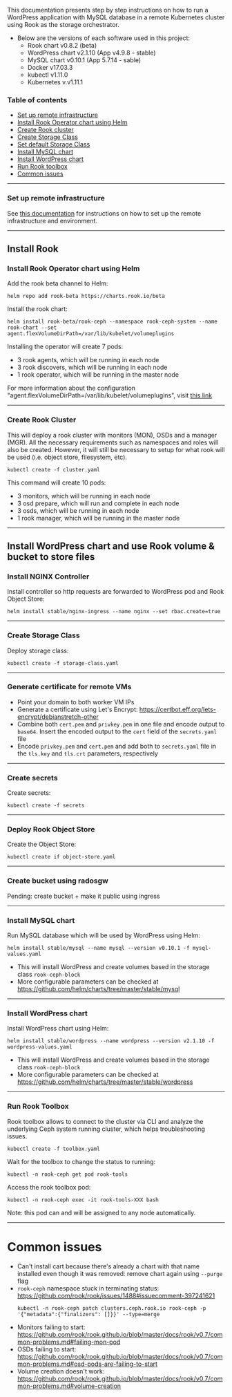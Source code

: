 This documentation presents step by step instructions on how to run a WordPress application with MySQL database in a remote Kubernetes cluster using Rook as the storage orchestrator.

* Below are the versions of each software used in this project:
  * Rook chart v0.8.2 (beta)
  * WordPress chart v2.1.10 (App v4.9.8 - stable)
  * MySQL chart v0.10.1 (App 5.7.14 - sable)
  * Docker v17.03.3
  * kubectl v1.11.0
  * Kubernetes v.v1.11.1

### Table of contents
<!--ts-->
 * [Set up remote infrastructure](#set-up-remote-infrastructure)
 * [Install Rook Operator chart using Helm](#install-rook-operator-chart-using-helm)
 * [Create Rook cluster](#create-rook-cluster)
 * [Create Storage Class](#create-storage-class)
 * [Set default Storage Class](#set-default-storage-class)
 * [Install MySQL chart](#install-mysql-chart)
 * [Install WordPress chart](#install-wordpress-chart)
 * [Run Rook toolbox](#run-rook-toolbox)
 * [Common issues](#common-issues)
<!--te-->

---
### Set up remote infrastructure

See [this documentation](https://gitlab.com/matuzalemmuller/tcc-engtelecom/tree/rook-helm/remote-setup) for instructions on how to set up the remote infrastructure and environment.

---
## Install Rook

### Install Rook Operator chart using Helm

Add the rook beta channel to Helm:
```
helm repo add rook-beta https://charts.rook.io/beta
```

Install the rook chart:
```
helm install rook-beta/rook-ceph --namespace rook-ceph-system --name rook-chart --set agent.flexVolumeDirPath=/var/lib/kubelet/volumeplugins
```

Installing the operator will create 7 pods:
* 3 rook agents, which will be running in each node
* 3 rook discovers, which will be running in each node
* 1 rook operator, which will be running in the master node

For more information about the configuration "agent.flexVolumeDirPath=/var/lib/kubelet/volumeplugins", visit [this link](https://github.com/rook/rook/blob/master/Documentation/flexvolume.md#configuring-the-rook-operator)

---
### Create Rook Cluster

This will deploy a rook cluster with monitors (MON), OSDs and a manager (MGR). All the necessary requirements such as namespaces and roles will also be created. However, it will still be necessary to setup for what rook will be used (i.e. object store, filesystem, etc).

```
kubectl create -f cluster.yaml
```

This command will create 10 pods:
* 3 monitors, which will be running in each node
* 3 osd prepare, which will run and complete in each node
* 3 osds, which will be running in each node
* 1 rook manager, which will be running in the master node

---
## Install WordPress chart and use Rook volume & bucket to store files

### Install NGINX Controller

Install controller so http requests are forwarded to WordPress pod and Rook Object Store:
```
helm install stable/nginx-ingress --name nginx --set rbac.create=true
```

---
### Create Storage Class

Deploy storage class:
```
kubectl create -f storage-class.yaml
````

---
### Generate certificate for remote VMs

* Point your domain to both worker VM IPs
* Generate a certificate using Let's Encrypt: https://certbot.eff.org/lets-encrypt/debianstretch-other
* Combine both `cert.pem` and `privkey.pem` in one file and encode output to `base64`. Insert the encoded output to the `cert` field of the `secrets.yaml` file
* Encode `privkey.pem` and `cert.pem` and add both to `secrets.yaml` file in the `tls.key` and `tls.crt` parameters, respectively

---
### Create secrets

Create secrets:
```
kubectl create -f secrets
```

---
### Deploy Rook Object Store

Create the Object Store:
```
kubectl create if object-store.yaml
```

---
### Create bucket using radosgw

Pending: create bucket + make it public using ingress


---
### Install MySQL chart

Run MySQL database which will be used by WordPress using Helm:

```
helm install stable/mysql --name mysql --version v0.10.1 -f mysql-values.yaml
```

* This will install WordPress and create volumes based in the storage class `rook-ceph-block`
* More configurable parameters can be checked at https://github.com/helm/charts/tree/master/stable/mysql

---
### Install WordPress chart

Install WordPress chart using Helm:
```
helm install stable/wordpress --name wordpress --version v2.1.10 -f wordpress-values.yaml
```

* This will install WordPress and create volumes based in the storage class `rook-ceph-block`
* More configurable parameters can be checked at https://github.com/helm/charts/tree/master/stable/wordpress

---
### Run Rook Toolbox

Rook toolbox allows to connect to the cluster via CLI and analyze the underlying Ceph system running cluster, which helps troubleshooting issues.

```
kubectl create -f toolbox.yaml
```

Wait for the toolbox to change the status to running:
```
kubectl -n rook-ceph get pod rook-tools
```

Access the rook toolbox pod:
```
kubectl -n rook-ceph exec -it rook-tools-XXX bash
```

Note: this pod can and will be assigned to any node automatically.

---
# Common issues

* Can't install cart because there's already a chart with that name installed even though it was removed: remove chart again using `--purge` flag
* `rook-ceph` namespace stuck in terminating status: https://github.com/rook/rook/issues/1488#issuecomment-397241621
  ```
  kubectl -n rook-ceph patch clusters.ceph.rook.io rook-ceph -p '{"metadata":{"finalizers": []}}' --type=merge
  ```
* Monitors failing to start: https://github.com/rook/rook.github.io/blob/master/docs/rook/v0.7/common-problems.md#failing-mon-pod
* OSDs failing to start: https://github.com/rook/rook.github.io/blob/master/docs/rook/v0.7/common-problems.md#osd-pods-are-failing-to-start
* Volume creation doesn't work: https://github.com/rook/rook.github.io/blob/master/docs/rook/v0.7/common-problems.md#volume-creation
